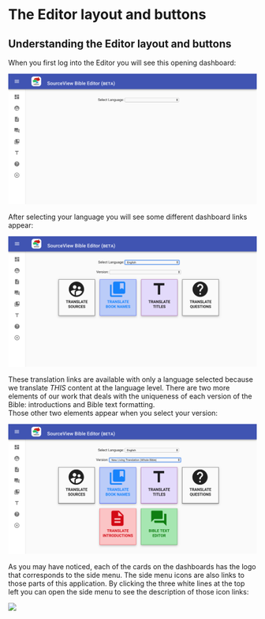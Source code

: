 # The Editor layout and buttons

## Understanding the Editor layout and buttons

When you first log into the Editor you will see this opening dashboard:

![](.gitbook/assets/screen-shot-2019-06-10-at-11.28.47-am.png)

After selecting your language you will see some different dashboard links appear:

![](.gitbook/assets/screen-shot-2019-06-10-at-11.29.07-am.png)

These translation links are available with only a language selected because we translate _THIS_ content at the language level. There are two more elements of our work that deals with the uniqueness of each version of the Bible: introductions and Bible text formatting.  
Those other two elements appear when you select your version:

![](.gitbook/assets/screen-shot-2019-06-10-at-11.29.20-am.png)

As you may have noticed, each of the cards on the dashboards has the logo that corresponds to the side menu. The side menu icons are also links to those parts of this application. By clicking the three white lines at the top left you can open the side menu to see the description of those icon links:



![](https://lh3.googleusercontent.com/or6cAZ7m08q-T-YFnIILJxHKTPvxzO_BUV0gkmoIM_Fv6Fyzx_55mr8RM5jn433aHZYC1_2G7Ckm-8fLnNZYn8-kUOMq0g9xXytdNhKZyeVipD0G2Kb0N20uP_Z9ywbqVqVf7GtH)



